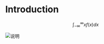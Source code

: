 # Introduction

$$
\int_{-\infty}^{\infty}xf(x)dx
$$

![说明](C:\Users\cofco\Documents\美图图库\示例图片_03.jpg)